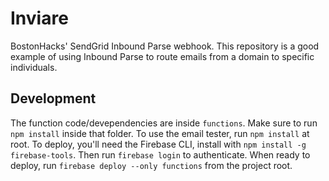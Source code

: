 # Inviare
BostonHacks' SendGrid Inbound Parse webhook. This repository is a good example of using Inbound Parse to route emails from a domain to specific individuals.

## Development
The function code/devependencies are inside `functions`. Make sure to run `npm install` inside that folder. To use the email tester, run `npm install` at root. To deploy, you'll need the Firebase CLI, install with `npm install -g firebase-tools`. Then run `firebase login` to authenticate. When ready to deploy, run `firebase deploy --only functions` from the project root.
